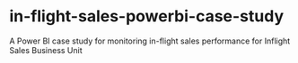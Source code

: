 # in-flight-sales-powerbi-case-study
A Power BI case study for monitoring in-flight sales performance  for Inflight Sales Business Unit
